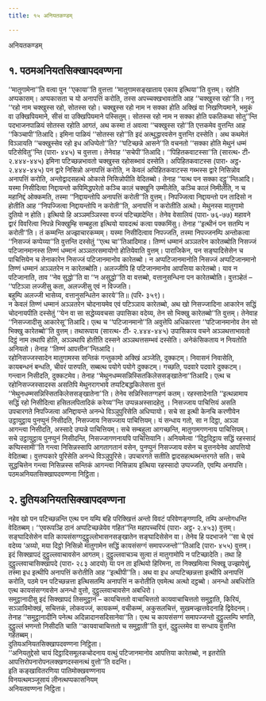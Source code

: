```yaml
---
title: १५ अनियतकण्डम्

---
```

अनियतकण्डम्  


## १. पठमअनियतसिक्खापदवण्णना

‘‘मातुगामेना’’ति वत्वा पुन ‘‘एकाया’’ति वुत्तत्ता ‘‘मातुगामसङ्खाताय एकाय इत्थिया’’ति वुत्तम्। रहोति अप्पकासम्। अप्पकासता च यो अनापत्तिं करोति, तस्स अपच्चक्खभावतोति आह ‘‘चक्खुस्स रहो’’ति। ननु ‘‘रहो नाम चक्खुस्स रहो, सोतस्स रहो। चक्खुस्स रहो नाम न सक्का होति अक्खिं वा निखणियमाने, भमुकं वा उक्खिपियमाने, सीसं वा उक्खिपियमाने पस्सितुम्। सोतस्स रहो नाम न सक्का होति पकतिकथा सोतु’’न्ति पदभाजनपाळियं सोतस्स रहोति आगतं, अथ कस्मा तं अवत्वा ‘‘चक्खुस्स रहो’’ति एत्तकमेव वुत्तन्ति आह ‘‘किञ्चापी’’तिआदि। इमिना पाळियं ‘‘सोतस्स रहो’’ति इदं अत्थुद्धारवसेन वुत्तन्ति दस्सेति। अथ कथमेतं विञ्ञायति ‘‘चक्खुस्सेव रहो इध अधिप्पेतो’’ति? ‘‘पटिच्छन्ने आसने’’ति वचनतो ‘‘सक्का होति मेथुनं धम्मं पटिसेवितु’’न्ति (पारा॰ ४४५) च वुत्तत्ता। तेनेवाह ‘‘सचेपी’’तिआदि। ‘‘पिहितकवाटस्सा’’ति (सारत्थ॰ टी॰ २.४४४-४४५) इमिना पटिच्छन्नभावतो चक्खुस्स रहोसब्भावं दस्सेति। अपिहितकवाटस्स (पारा॰ अट्ठ॰ २.४४४-४४५) पन द्वारे निसिन्नो अनापत्तिं करोति, न केवलं अपिहितकवाटस्स गब्भस्स द्वारे निसिन्नोव अनापत्तिं करोति, अन्तोद्वादसहत्थे ओकासे निसिन्नोपीति वेदितब्बो। तेनाह ‘‘यत्थ पन सक्का दट्ठु’’न्तिआदि। यस्मा निसीदित्वा निद्दायन्तो कपिमिद्धपरेतो कञ्चि कालं चक्खूनि उम्मीलेति, कञ्चि कालं निमीलेति, न च महानिद्दं ओक्कमति, तस्मा ‘‘निद्दायन्तोपि अनापत्तिं करोती’’ति वुत्तम्। निपज्जित्वा निद्दायन्तो पन तादिसो न होतीति आह ‘‘निपज्जित्वा निद्दायन्तोपि न करोती’’ति, अनापत्तिं न करोतीति अत्थो। मेथुनस्स मातुगामो दुतियो न होति। इत्थियो हि अञ्ञमञ्ञिस्सा वज्जं पटिच्छादेन्ति। तेनेव वेसालियं (पारा॰ ७६-७७) महावने द्वारं विवरित्वा निपन्ने भिक्खुम्हि सम्बहुला इत्थियो यावदत्थं कत्वा पक्कमिंसु। तेनाह ‘‘इत्थीनं पन सतम्पि न करोती’’ति। तं कम्मन्ति अज्झाचारकम्मम्। यस्मा निसीदित्वाव निपज्जति, तस्मा निपज्जनम्पि अन्तोकत्वा ‘‘निसज्जं कप्पेय्या’’ति वुत्तन्ति दस्सेतुं ‘‘एत्थ चा’’तिआदिमाह। तिण्णं धम्मानं अञ्ञतरेन कारेतब्बोति निसज्जं पटिजानमानस्स तिण्णं धम्मानं अञ्ञतरसमायोगो होतियेवाति वुत्तम्। पाराजिकेन, पन सङ्घादिसेसेन च पाचित्तियेन च तेनाकारेन निसज्जं पटिजानमानोव कारेतब्बो। न अप्पटिजानमानोति निसज्जं अप्पटिजानमानो तिण्णं धम्मानं अञ्ञतरेन न कारेतब्बोति। अलज्जीपि हि पटिजानमानोव आपत्तिया कारेतब्बो। याव न पटिजानाति, ताव ‘‘नेव सुद्धो’’ति वा ‘‘न असुद्धो’’ति वा वत्तब्बो, वत्तानुसन्धिना पन कारेतब्बोति। वुत्तञ्हेतं –  
‘‘पटिञ्ञा लज्जीसु कता, अलज्जीसु एवं न विज्जति।  
बहुम्पि अलज्जी भासेय्य, वत्तानुसन्धितेन कारये’’ति॥ (परि॰ ३५९)।  
न केवलं तिण्णं धम्मानं अञ्ञतरेन चोदनायमेव एवं पटिञ्ञाय कारेतब्बो, अथ खो निसज्जादिना आकारेन सद्धिं चोदनायपीति दस्सेतुं ‘‘येन वा सा सद्धेय्यवचसा उपासिका वदेय्य, तेन सो भिक्खु कारेतब्बो’’ति वुत्तम्। तेनेवाह ‘‘निसज्जादीसु आकारेसू’’तिआदि। एत्थ च ‘‘पटिजानमानो’’ति अवुत्तेपि अधिकारत्ता ‘‘पटिजानमानोव तेन सो भिक्खु कारेतब्बो’’ति वुत्तम्। तथारूपाय (सारत्थ॰ टी॰ २.४४४-४४५) उपासिकाय वचने अञ्ञथत्ताभावतो दिट्ठं नाम तथापि होति, अञ्ञथापि होतीति दस्सने अञ्ञथत्तसम्भवं दस्सेति। अनेकंसिकताय न नियतोति अनियतो। तेनाह ‘‘तिण्णं आपत्तीन’’न्तिआदि।  
रहोनिसज्जस्सादेन मातुगामस्स सन्तिकं गन्तुकामो अक्खिं अञ्जेति, दुक्कटम्। निवासनं निवासेति, कायबन्धनं बन्धति, चीवरं पारुपति, सब्बत्थ पयोगे पयोगे दुक्कटम्। गच्छति, पदवारे पदवारे दुक्कटम्। गन्त्वान निसीदति, दुक्कटमेव। तेनाह ‘‘मेथुनधम्मसन्निस्सितकिलेससङ्खातेना’’तिआदि। एत्थ च रहोनिसज्जस्सादस्स असतिपि मेथुनरागभावे तप्पटिबद्धकिलेसत्ता वुत्तं ‘‘मेथुनधम्मसन्निस्सितकिलेससङ्खातेना’’ति। तेनेव सन्निस्सितग्गहणं कतम्। रहस्सादेनाति ‘‘इत्थन्नामाय सद्धिं रहो निसीदित्वा हसितलपितादिकं करेय्य’’न्ति उप्पन्नअस्सादहेतु । निसज्जाय पाचित्तियं असति उपचारगते निपज्जित्वा अनिद्दायन्ते अनन्धे विञ्ञुपुरिसेति अधिप्पायो। सचे सा इत्थी केनचि करणीयेन उट्ठायुट्ठाय पुनप्पुनं निसीदति, निसज्जाय निसज्जाय पाचित्तियम्। यं सन्धाय गतो, सा न दिट्ठा, अञ्ञा आगन्त्वा निसीदति, अस्सादे उप्पन्ने पाचित्तियम्। सचे सम्बहुला आगच्छन्ति, मातुगामगणनाय पाचित्तियम्। सचे उट्ठायुट्ठाय पुनप्पुनं निसीदन्ति, निसज्जागणनायपि पाचित्तियानि। अनियमेत्वा ‘‘दिट्ठदिट्ठाय सद्धिं रहस्सादं कप्पिस्सामी’’ति गन्त्वा निसिन्नस्सापि आगतागतानं वसेन, पुनप्पुनं निसज्जाय वसेन च वुत्तनयेनेव आपत्तियो वेदितब्बा। वुत्तप्पकारे पुरिसेति अनन्धे विञ्ञुपुरिसे। उपचारगते सतीति द्वादसहत्थब्भन्तरगते सति। सचे सुद्धचित्तेन गन्त्वा निसिन्नस्स सन्तिकं आगन्त्वा निसिन्नाय इत्थिया रहस्सादो उप्पज्जति, एवम्पि अनापत्ति।  
पठमअनियतसिक्खापदवण्णना निट्ठिता।  


## २. दुतियअनियतसिक्खापदवण्णना

नहेव खो पन पटिच्छन्नन्ति एत्थ पन यम्पि बहि परिक्खित्तं अन्तो विवटं परिवेणङ्गणादि, तम्पि अन्तोगधन्ति वेदितब्बम्। ‘‘एवरूपञ्हि ठानं अप्पटिच्छन्नेयेव गहित’’न्ति महापच्चरियं (पारा॰ अट्ठ॰ २.४५३) वुत्तम्। सङ्घादिसेसेन वाति कायसंसग्गदुट्ठुल्लोभासनसङ्खातेन सङ्घादिसेसेन वा। तेनेव हि पदभाजने ‘‘सा चे एवं वदेय्य ‘अय्यो, मया दिट्ठो निसिन्नो मातुगामेन सद्धिं कायसंसग्गं समापज्जन्तो’’’तिआदि (पारा॰ ४५५) वुत्तम्। इदं सिक्खापदं दुट्ठुल्लवाचावसेन आगतम्। दुट्ठुल्लवाचञ्च सुत्वा तं मातुगामोपि न पटिच्छादेति। तथा हि दुट्ठुल्लवाचासिक्खापदे (पारा॰ २८३ आदयो) या पन ता इत्थियो हिरिमना, ता निक्खमित्वा भिक्खू उज्झापेसुं, तस्मा इध इत्थीपि अनापत्तिं करोतीति आह ‘‘इत्थीपी’’ति। अथ वा इध अप्पटिच्छन्नत्ता इत्थीपि अनापत्तिं करोति, पठमे पन पटिच्छन्नत्ता इत्थिसतम्पि अनापत्तिं न करोतीति एवमेत्थ अत्थो दट्ठब्बो। अनन्धो अबधिरोति एत्थ कायसंसग्गवसेन अनन्धो वुत्तो, दुट्ठुल्लवाचावसेन अबधिरो।  
समुट्ठानादीसु इदं सिक्खापदं तिसमुट्ठानं – कायचित्ततो वाचाचित्ततो कायवाचाचित्ततो समुट्ठाति, किरियं, सञ्ञाविमोक्खं, सचित्तकं, लोकवज्जं, कायकम्मं, वचीकम्मं, अकुसलचित्तं, सुखमज्झत्तवेदनाहि द्विवेदनम्। तेनाह ‘‘समुट्ठानादीनि पनेत्थ अदिन्नादानसदिसानेवा’’ति। एत्थ च कायसंसग्गं समापज्जन्तो दुट्ठुल्लम्पि भणति, दुट्ठुल्लं भणन्तो निसीदति चाति ‘‘कायवाचाचित्ततो च समुट्ठाती’’ति वुत्तं, दुट्ठुल्लमेव वा सन्धाय वुत्तन्ति गहेतब्बम्।  
दुतियअनियतसिक्खापदवण्णना निट्ठिता।  
‘‘अनियतुद्देसो चायं दिट्ठादिसमूलकचोदनाय वत्थुं पटिजानमानोव आपत्तिया कारेतब्बो, न इतरोति आपत्तिरोपनारोपनलक्खणदस्सनत्थं वुत्तो’’ति वदन्ति।  
इति कङ्खावितरणिया पातिमोक्खवण्णनाय  
विनयत्थमञ्जूसायं लीनत्थप्पकासनियम्  
अनियतवण्णना निट्ठिता।  